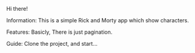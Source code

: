 Hi there!

Information:
This is a simple Rick and Morty app which show characters.

Features:
Basicly, There is just pagination.

Guide:
Clone the project, and start...
